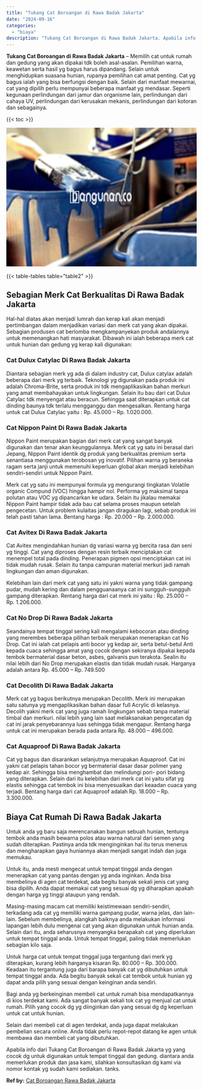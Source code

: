 ```yaml
---
title: "Tukang Cat Boroangan di Rawa Badak Jakarta"
date: "2024-09-16"
categories: 
  - "biaya"
description: "Tukang Cat Boroangan di Rawa Badak Jakarta. Apabila info dari Tukang Cat Boroangan di Rawa Badak Jakarta yg yang cocok dg untuk digunakan untuk tempat tingga..."
---
```


**Tukang Cat Boroangan di Rawa Badak Jakarta** – Memilih cat untuk rumah dan gedung yang akan dipakai tdk boleh asal-asalan. Pemilihan warna, keawetan serta hasil yg bagus harus dipandang. Selain untuk menghidupkan suasana hunian, rupanya pemilihan cat amat penting. Cat yg bagus ialah yang bisa berfungsi dengan baik. Selain dari manfaat mewarnai, cat yang dipilih perlu mempunyai beberapa manfaat yg mendasar. Seperti kegunaan perlindungan dari jamur dan organisme lain, perlindungan dari cahaya UV, perlindungan dari kerusakan mekanis, perlindungan dari kotoran dan sebagainya.

{{< toc >}}

![Tukang Cat Boroangan di Rawa Badak Jakarta](/images/jasa-cat-murah10.png)

{{< table-tables table="table2" >}}

## Sebagian Merk Cat Berkualitas Di Rawa Badak Jakarta

Hal-hal diatas akan menjadi lumrah dan kerap kali akan menjadi pertimbangan dalam menjadikan variasi dan merk cat yang akan dipakai. Sebagian produsen cat berlomba mengkampanyekan produk andalannya untuk memenangkan hati masyarakat. Dibawah ini ialah beberapa merk cat untuk hunian dan gedung yg kerap kali digunakan:

### Cat Dulux Catylac Di Rawa Badak Jakarta

Diantara sebagian merk yg ada di dalam industry cat, Dulux catylax adalah beberapa dari merk yg terbaik. Teknologi yg digunakan pada produk ini adalah Chroma-Brite, serta produk ini tdk mengaplikasikan bahan merkuri yang amat membahayakan untuk lingkungan. Selain itu bau dari cat Dulux Catylac tdk menyengat atau beracun. Sehingga saat diterapkan untuk cat dinding baunya tdk terlalu mengganggu dan mengesalkan. Rentang harga untuk cat Dulux Catylac yaitu : Rp. 45.000 – Rp. 1.020.000.

### Cat Nippon Paint Di Rawa Badak Jakarta

Nippon Paint merupakan bagian dari merk cat yang sangat banyak digunakan dan tenar akan keunggulannya. Merk cat yg satu ini berasal dari Jepang, Nippon Paint identik dg produk yang berkualitas premium serta senantiasa menggunakan terobosan yg inovatif. Pilihan warna yg beraneka ragam serta janji untuk memenuhi keperluan global akan menjadi kelebihan sendiri-sendiri untuk Nippon Paint.

Merk cat yg satu ini mempunyai formula yg mengurangi tingkatan Volatile organic Compund (VOC) hingga hampir nol. Performa yg maksimal tanpa polutan atau VOC yg dipancarkan ke udara. Selain itu jikalau memakai Nippon Paint hampir tidak ada bau cat selama proses maupun setelah pengecetan. Untuk problem kulaitas jangan diragukan lagi, sebab produk ini telah pasti tahan lama. Bentang harga : Rp. 20.000 – Rp. 2.000.000.

### Cat Avitex Di Rawa Badak Jakarta

Cat Avitex mengindahkan hunian dg variasi warna yg bercita rasa dan seni yg tinggi. Cat yang diproses dengan resin terbaik menciptakan cat menempel total pada dinding. Penerapan pigmen opsi menciptakan cat ini tidak mudah rusak. Selain itu tanpa campuran material merkuri jadi ramah lingkungan dan aman digunakan.

Kelebihan lain dari merk cat yang satu ini yakni warna yang tidak gampang pudar, mudah kering dan dalam pengguanaanya cat ini sungguh-sungguh gampang diterapkan. Rentang harga dari cat merk ini yaitu : Rp. 25.000 – Rp. 1.206.000.

### Cat No Drop Di Rawa Badak Jakarta

Seandainya tempat tinggal sering kali mengalami kebocoran atau dinding yang merembes beberapa pilihan terbaik merupakan menerapkan cat No Drop. Cat ini ialah cat pelapis anti bocor yg kedap air, serta betul-betul Anti kepada cuaca sehingga amat yang cocok dengan sekiranya dipakai kepada tembok bermaterial dasar beton, asbes, galvanis pun terakota. Sealin itu nilai lebih dari No Drop merupakan elastis dan tidak mudah rusak. Harganya adalah antara Rp. 45.000 – Rp. 749.500

### Cat Decolith Di Rawa Badak Jakarta

Merk cat yg bagus berikutnya merupakan Decolith. Merk ini merupakan satu satunya yg mengaplikasikan bahan dasar full Acrylic di kelasnya. Decolih yakni merk cat yang juga ramah lingkungan sebab tanpa material timbal dan merkuri. nilai lebih yang lain saat melaksanakan pengecatan dg cat ini jarak penyebarannya luas sehingga tidak mengapur. Rentang harga untuk cat ini merupakan berada pada antara Rp. 48.000 – 496.000.

### Cat Aquaproof Di Rawa Badak Jakarta

Cat yg bagus dan disarankan selanjutnya merupakan Aquaproof. Cat ini yakni cat pelapis tahan bocor yg bermaterial dasar dasar polimer yang kedap air. Sehingga bisa menghambat dan melindungi pori- pori bidang yang diterapkan. Selain dari itu kelebihan dari merk cat ini yaitu sifat yg elastis sehingga cat tembok ini bisa menyesuaikan dari keaadan cuaca yang terjadi. Bentang harga dari cat Aquaproof adalah Rp. 18.000 – Rp. 3.300.000.

## Biaya Cat Rumah Di Rawa Badak Jakarta

Untuk anda yg baru saja merencanakan bangun sebuah hunian, tentunya tembok anda masih bewarna polos atau warna natural dari semen yang sudah diterapkan. Pastinya anda tdk menginginkan hal itu terus menerus dan mengharapkan gaya huniannya akan menjadi sangat indah dan juga memukau.

Untuk itu, anda mesti mengecat untuk tempat tinggal anda dengan menerapkan cat yang pantas dengan yg anda inginkan. Anda bisa membelinya di agen cat terdekat, ada begitu banyak sekali jenis cat yang bisa dipilih. Anda dapat memakai cat yang sesuai dg yg diharapkan apakah dengan harga yg tinggi ataupun yang rendah.

Masing-masing macam cat memiliki keistimewaan sendiri-sendiri, terkadang ada cat yg memiliki warna gampang pudar, warna jelas, dan lain-lain. Sebelum membelinya, alangkah baiknya anda melakukan informasi lapangan lebih dulu mengenai cat yang akan digunakan untuk hunian anda. Selain dari itu, anda seharusnya menyangka berapakah cat yang diperlukan untuk tempat tinggal anda. Untuk tempat tinggal, paling tidak memerlukan sebagian kilo saja.

Untuk harga cat untuk tempat tinggal juga tergantung dari merk yg diterapkan, kurang lebih harganya kisaran Rp. 80.000 – Rp. 300.000. Keadaan itu tergantung juga dari barapa banyak cat yg dibutuhkan untuk tempat tinggal anda. Ada begitu banyak sekali cat tembok untuk hunian yg dapat anda pilih yang sesuai dengan keinginan anda sendiri.

Bagi anda yg berkeinginan membeli cat untuk rumah bisa mendapatkannya di kios terdekat kami. Ada sangat banyak sekali tok cat yg menjual cat untuk rumah. Pilih yang cocok dg yg diinginkan dan yang sesuai dg dg keperluan untuk cat untuk hunian.

Selain dari membeli cat di agen terdekat, anda juga dapat melakukan pembelian secara online. Anda tidak perlu repot-repot datang ke agen untuk membawa dan membeli cat yang dibutuhkan.

Apabila info dari Tukang Cat Boroangan di Rawa Badak Jakarta yg yang cocok dg untuk digunakan untuk tempat tinggal dan gedung. diantara anda memerlukan produk dan jasa kami, silahkan konsultasikan dg kami via nomor kontak yg sudah kami sediakan. tanks.

**Ref by:** [Cat Boroangan Rawa Badak Jakarta](https://id.wikipedia.org/wiki/Cat)
